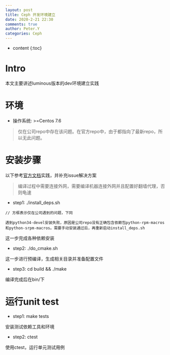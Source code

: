 ```yaml
---
layout: post
title: Ceph 开发环境建立
date: 2020-2-21 22:30
comments: true
author: Peter.Y
categories: Ceph
---
```


* content
{:toc}

# Intro
本文主要讲述luminous版本的dev环境建立实践

# 环境

* 操作系统: >=Centos 7.6

> 仅在公司repo中存在该问题。在官方repo中，由于都指向了最新repo，所以无此问题。

# 安装步骤

以下参考[官方文档](https://docs.ceph.com/docs/luminous/install/build-ceph/)实践，并补充issue解决方案

> 编译过程中需要连接外网，需要编译机器连接外网并且配置好翻墙代理，否则龟速

* step1: ./install_deps.sh

~~~
// 方框表示仅在公司遇到的问题，下同

遇到python34-devel安装失败，原因是公司repo没有正确包含依赖包python-rpm-macros和python-srpm-macros。需要手动安装通过后，再重新启动install_deps.sh
~~~

这一步完成各种依赖安装

* step2: ./do_cmake.sh

这一步进行预编译，生成相关目录并准备配置文件

* step3: cd build && ./make

编译完成后在bin/下

# 运行unit test

* step1: make tests

安装测试依赖工具和环境

* step2: ctest

使用ctest，运行单元测试用例

